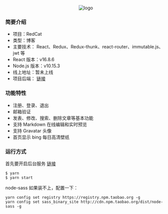 <p align="center">
  <img src="https://github.com/1103409364/rr-blog/blob/master/src/statics/logo.jpg?raw=true" alt="logo">
</p>
<!-- <h1 align="center"><a href="#" target="_blank">RedCat</a></h1> -->

### 简要介绍
* 项目：RedCat
* 类型：博客
* 主要技术： React、Redux、Redux-thunk、react-router、immutable.js、jwt 等
* React 版本：v16.8.6
* Node.js 版本：v10.15.3
* 线上地址：暂未上线
* 项目后端： [链接](https://github.com/1103409364/rr-blog-backend)

### 功能特性
* 注册、登录、退出
* 邮箱验证
* 发表、修改、搜索、删除文章等基本功能
* 支持 Markdown 在线编辑和实时预览
* 支持 Gravatar 头像
* 首页显示 bing 每日高清壁纸


### 运行方式
首先要开启后台服务 [链接](https://github.com/1103409364/rr-blog-backend)
```
$ yarn
$ yarn start
```
node-sass 如果装不上，配置一下：
```
yarn config set registry https://registry.npm.taobao.org -g
yarn config set sass_binary_site http://cdn.npm.taobao.org/dist/node-sass -g
```
